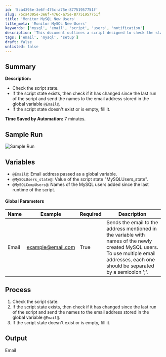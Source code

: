 ```yaml
---
id: '5ca4395e-3e6f-476c-a75e-87751957751f'
slug: /5ca4395e-3e6f-476c-a75e-87751957751f
title: 'Monitor MySQL New Users'
title_meta: 'Monitor MySQL New Users'
keywords: ['mysql', 'email', 'script', 'users', 'notification']
description: 'This document outlines a script designed to check the state of MySQL users, determine if there have been any changes since the last execution, and notify specified email addresses of any new users added. The process is automated to save time and streamline user management.'
tags: ['email', 'mysql', 'setup']
draft: false
unlisted: false
---
```


## Summary

**Description:**  
- Check the script state.  
- If the script state exists, then check if it has changed since the last run of the script and send the names to the email address stored in the global variable `@Email@`.  
- If the script state doesn't exist or is empty, fill it.

**Time Saved by Automation:** 7 minutes.

## Sample Run

![Sample Run](../../../static/img/docs/5ca4395e-3e6f-476c-a75e-87751957751f/image_1.webp)

## Variables

- `@Email@`: Email address passed as a global variable.  
- `@MySQLUsers_state@`: Value of the script state "MySQLUsers_state".  
- `@MySQLCompUsers@`: Names of the MySQL users added since the last runtime of the script.

#### Global Parameters

| Name  | Example                       | Required | Description                                                                                                                                       |
|-------|-------------------------------|----------|---------------------------------------------------------------------------------------------------------------------------------------------------|
| Email | [example@email.com](mailto:example@email.com) | True     | Sends the email to the address mentioned in the variable with names of the newly created MySQL users. To use multiple email addresses, each one should be separated by a semicolon ';'. |

## Process

1. Check the script state.  
2. If the script state exists, then check if it has changed since the last run of the script and send the names to the email address stored in the global variable `@Email@`.  
3. If the script state doesn't exist or is empty, fill it.

## Output

Email